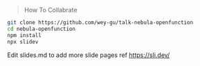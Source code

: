 > How To Collabrate

```bash
git clone https://github.com/wey-gu/talk-nebula-openfunction
cd nebula-openfunction
npm install
npx slidev
```

Edit slides.md to add more slide pages ref https://sli.dev/

